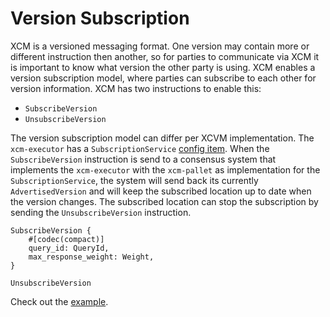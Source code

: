 # Version Subscription
XCM is a versioned messaging format. One version may contain more or different instruction then another, so for parties to communicate via XCM it is important to know what version the other party is using. XCM enables a version subscription model, where parties can subscribe to each other for version information. XCM has two instructions to enable this:
- `SubscribeVersion`
- `UnsubscribeVersion`

The version subscription model can differ per XCVM implementation. The `xcm-executor` has a `SubscriptionService` [config item](../executor_config/README.md). When the `SubscribeVersion` instruction is send to a consensus system that implements the `xcm-executor` with the `xcm-pallet` as implementation for the `SubscriptionService`, the system will send back its currently `AdvertisedVersion` and will keep the subscribed location up to date when the version changes. The subscribed location can stop the subscription by sending the `UnsubscribeVersion` instruction.

```rust,noplayground
SubscribeVersion {
    #[codec(compact)]
    query_id: QueryId,
    max_response_weight: Weight,
}

UnsubscribeVersion
```

Check out the [example](TODO).


